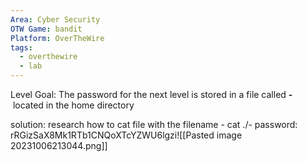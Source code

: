 ```yaml
---
Area: Cyber Security
OTW Game: bandit
Platform: OverTheWire
tags:
  - overthewire
  - lab
---
```

Level Goal: The password for the next level is stored in a file called **-** located in the home directory

solution: research how to cat file with the filename -
cat ./- 
password: rRGizSaX8Mk1RTb1CNQoXTcYZWU6lgzi![[Pasted image 20231006213044.png]]